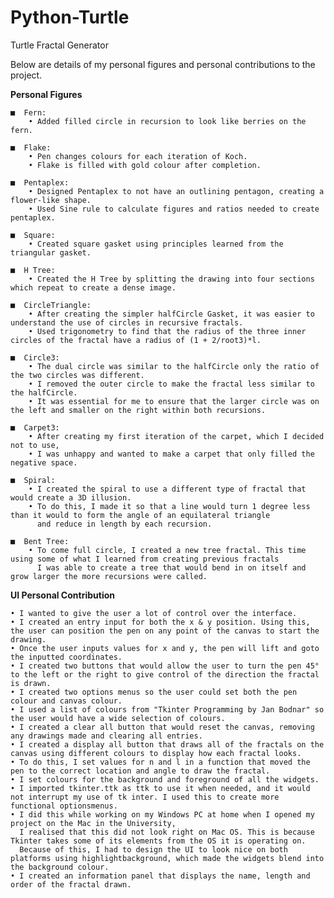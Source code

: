 # Python-Turtle
Turtle Fractal Generator

Below are details of my personal figures and personal contributions to the project.

**Personal Figures**
	
	■  Fern:
		• Added filled circle in recursion to look like berries on the fern.

	■  Flake:
		• Pen changes colours for each iteration of Koch.
		• Flake is filled with gold colour after completion.

	■  Pentaplex:
		• Designed Pentaplex to not have an outlining pentagon, creating a flower-like shape.
		• Used Sine rule to calculate figures and ratios needed to create pentaplex.

	■  Square:
		• Created square gasket using principles learned from the triangular gasket.

	■  H Tree:
		• Created the H Tree by splitting the drawing into four sections which repeat to create a dense image.

	■  CircleTriangle:
		• After creating the simpler halfCircle Gasket, it was easier to understand the use of circles in recursive fractals.
		• Used trigonometry to find that the radius of the three inner circles of the fractal have a radius of (1 + 2/root3)*l.

	■  Circle3:
		• The dual circle was similar to the halfCircle only the ratio of the two circles was different.
		• I removed the outer circle to make the fractal less similar to the halfCircle.
		• It was essential for me to ensure that the larger circle was on the left and smaller on the right within both recursions.

	■  Carpet3:
		• After creating my first iteration of the carpet, which I decided not to use, 
		• I was unhappy and wanted to make a carpet that only filled the negative space.

	■  Spiral:
		• I created the spiral to use a different type of fractal that would create a 3D illusion. 
		• To do this, I made it so that a line would turn 1 degree less than it would to form the angle of an equilateral triangle 
		  and reduce in length by each recursion.

	■  Bent Tree:
		• To come full circle, I created a new tree fractal. This time using some of what I learned from creating previous fractals
		  I was able to create a tree that would bend in on itself and grow larger the more recursions were called.
		

**UI Personal Contribution**
	
	• I wanted to give the user a lot of control over the interface.
	• I created an entry input for both the x & y position. Using this, the user can position the pen on any point of the canvas to start the drawing.
	• Once the user inputs values for x and y, the pen will lift and goto the inputted coordinates.
	• I created two buttons that would allow the user to turn the pen 45° to the left or the right to give control of the direction the fractal is drawn.
	• I created two options menus so the user could set both the pen colour and canvas colour.
	• I used a list of colours from "Tkinter Programming by Jan Bodnar" so the user would have a wide selection of colours.
	• I created a clear all button that would reset the canvas, removing any drawings made and clearing all entries.
	• I created a display all button that draws all of the fractals on the canvas using different colours to display how each fractal looks.
	• To do this, I set values for n and l in a function that moved the pen to the correct location and angle to draw the fractal.
	• I set colours for the background and foreground of all the widgets.
	• I imported tkinter.ttk as ttk to use it when needed, and it would not interrupt my use of tk inter. I used this to create more functional optionsmenus.
	• I did this while working on my Windows PC at home when I opened my project on the Mac in the University,
	  I realised that this did not look right on Mac OS. This is because Tkinter takes some of its elements from the OS it is operating on.
	  Because of this, I had to design the UI to look nice on both platforms using highlightbackground, which made the widgets blend into the background colour.
	• I created an information panel that displays the name, length and order of the fractal drawn.
